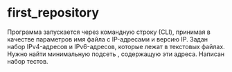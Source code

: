 # first_repository
Программа запускается через командную строку (СLI), принимая в качестве параметров  имя файла с IP-адресами и версию IP. Задан набор IPv4-адресов и IPv6-адресов, которые лежат в текстовых файлах. Нужно найти минимальную подсеть , содержащую эти адреса. Написан набор тестов.
